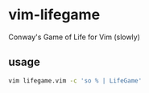 # vim-lifegame
Conway's Game of Life for Vim (slowly)

## usage

```bash
vim lifegame.vim -c 'so % | LifeGame'
```
